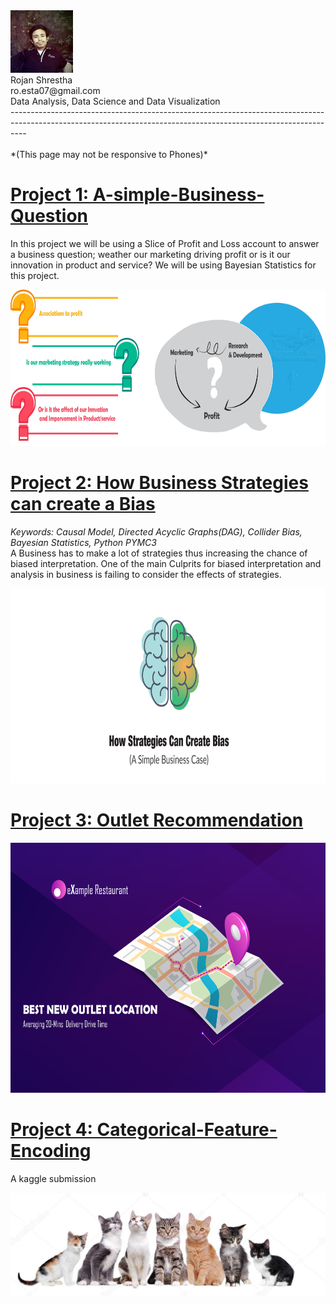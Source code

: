 <div><img src="https://github.com/roesta07/my-Portfolio/blob/main/src/img/profile.jpeg?raw=true" height="100" class="inline"> </div>
Rojan Shrestha<br/>
ro.esta07@gmail.com<br/>
Data Analysis, Data Science and Data Visualization<br/>
----------------------------------------------------------------------------------------------------------------------------------------------------------------
<br/>
<br/>
*(This page may not be responsive to Phones)*

# [Project 1: A-simple-Business-Question](https://github.com/roesta07/A-simple-Business-Question)
In this project we will be using a Slice of Profit and Loss account to answer a business question; weather our marketing driving profit or is it our innovation in product and service? We will be using Bayesian Statistics for this project.
<div><img src="https://github.com/roesta07/my-Portfolio/blob/main/src/img/business_analysis.jpg?raw=true" width="750" height="250" class="inline"> </div>

# [Project 2: How Business Strategies can create a Bias](https://github.com/roesta07/How-Business-Strategies-can-create-bias/blob/main/README.md)
*Keywords: Causal Model, Directed Acyclic Graphs(DAG), Collider Bias, Bayesian Statistics, Python PYMC3*<br/>
A Business has to make a lot of strategies thus increasing the chance of biased interpretation. One of the main Culprits for biased interpretation and analysis in business is failing to consider the effects of strategies.
<div><img src="https://github.com/roesta07/my-Portfolio/blob/main/src/img/strategies_cover.png?raw=true" width="820" height="312" class="inline"> </div>

# [Project 3: Outlet Recommendation](https://github.com/roesta07/Outlet-Recommendation)
<div><img src="https://github.com/roesta07/my-Portfolio/blob/main/src/img/map_analysis-01.jpg?raw=true" height="400" class="inline"> </div>

# [Project 4: Categorical-Feature-Encoding](https://github.com/roesta07/Categorical-Feature-Encoding-Challenge)<br/>
A kaggle submission
<div><img src="https://github.com/roesta07/my-Portfolio/blob/main/src/img/categorical_feature.jpg?raw=true" width="700" class="inline"> </div>

<br/>


